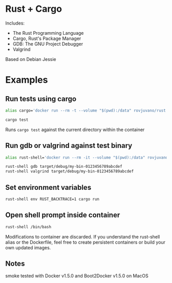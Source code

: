 # Rust + Cargo

Includes:
- The Rust Programming Language
- Cargo, Rust's Package Manager
- GDB: The GNU Project Debugger
- Valgrind

Based on Debian Jessie

# Examples

## Run tests using cargo
```sh
alias cargo='docker run --rm -t --volume "$(pwd):/data" rovjuvano/rust:1.0.0-beta.4 cargo'
```

```sh
cargo test
```

Runs `cargo test` against the current directory within the container

## Run gdb or valgrind against test binary
```sh
alias rust-shell='docker run --rm -it --volume "$(pwd):/data" rovjuvano/rust:1.0.0-beta.4'
```

```sh
rust-shell gdb target/debug/my-bin-0123456789abcdef
rust-shell valgrind target/debug/my-bin-0123456789abcdef
```

## Set environment variables

```sh
rust-shell env RUST_BACKTRACE=1 cargo run
```

## Open shell prompt inside container
```sh
rust-shell /bin/bash
```

Modifications to container are discarded. If you understand the rust-shell alias or the Dockerfile, feel free to create persistent containers or build your own updated images.

## Notes
smoke tested with Docker v1.5.0 and Boot2Docker v1.5.0 on MacOS
